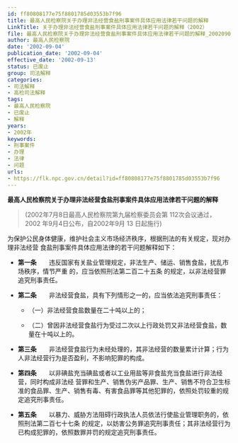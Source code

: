 ```yaml
---
id: ff80808177e75f8801785d03553b7f96
title: 最高人民检察院关于办理非法经营食盐刑事案件具体应用法律若干问题的解释
LinkTitle: 关于办理非法经营食盐刑事案件具体应用法律若干问题的解释（2002）
file: 最高人民检察院关于办理非法经营食盐刑事案件具体应用法律若干问题的解释_20020904_ff80808177e75f8801785d03553b7f96.doc
author: 最高人民检察院
date: '2002-09-04'
publication_date: '2002-09-04'
effective_date: '2002-09-13'
status: 已废止
group: 司法解释
categories:
- 司法解释
- 高检司法解释
tags:
- 最高人民检察院
- 已废止
- 解释
years:
- 2002年
keywords:
- 刑事案件
- 办理
- 法律
- 问题
urls:
- https://flk.npc.gov.cn/detail?id=ff80808177e75f8801785d03553b7f96
---
```


**最高人民检察院关于办理非法经营食盐刑事案件具体应用法律若干问题的解释**

> (2002年7月8日最高人民检察院第九届检察委员会第
> 112次会议通过，2002 年9月4日公布，自2002年9月
> 13 日起施行)

为保护公民身体健康，维护社会主义市场经济秩序，根据刑法的有关规定，现对办理非法经营 食盐刑事案件具体应用法律的若干问题解释如下：

- **第一条**　　违反国家有关盐业管理规定，非法生产、储运、销售食盐，扰乱市场秩序，情节严重 的，应当依照刑法第二百二十五条 的规定，以非法经营罪追究刑事责任。

- **第二条**　　非法经营食盐，具有下列情形之一的，应当依法追究刑事责任：

  - （一）非法经营食盐数量在二十吨以上的；

  - （二）曾因非法经营食盐行为受过二次以上行政处罚又非法经营食盐，数量在十吨以上的。

- **第三条**　　非法经营食盐行为未经处理的，其非法经营的数量累计计算；行为人非法经营行为是否盈利，不影响犯罪的构成。

- **第四条**　　以非碘盐充当碘盐或者以工业用盐等非食盐充当食盐进行非法经营，同时构成非法经 营罪和生产、销售伪劣产品罪、生产、销售不符合卫生标准的食品罪、生产、销售有毒、有害食品罪等其他犯罪的，依照处罚较重的规定追究刑事责任。

- **第五条**　　以暴力、威胁方法阻碍行政执法人员依法行使盐业管理职务的，依照刑法第二百七十七条 的规定，以妨害公务罪追究刑事责任；其非法经营行为已构成犯罪的，依照数罪并罚的规定追究刑事责任。
